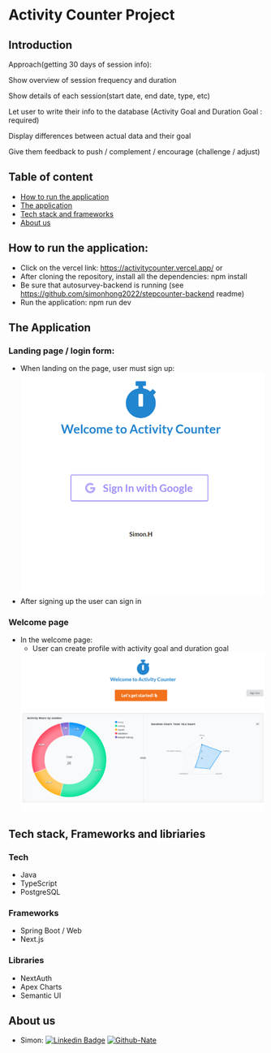 # Activity Counter Project

## Introduction 
Approach(getting 30 days of session info): 

Show overview of session frequency and duration 

Show details of each session(start date, end date, type, etc)

Let user to write their info to the database 
(Activity Goal and Duration Goal : required)

Display differences between actual data and their goal

Give them feedback to push / complement / encourage 
(challenge / adjust)

##  Table of content
- [How to run the application](#how-to-run-the-application)
- [The application](#the-application)
- [Tech stack and frameworks](#tech-stack-and-frameworks)
- [About us](#about-us)


## How to run the application:
- Click on the vercel link: https://activitycounter.vercel.app/
  or
- After cloning the repository, install all the dependencies: npm install
- Be sure that autosurvey-backend is running (see https://github.com/simonhong2022/stepcounter-backend readme)
- Run the application: npm run dev

## The Application

### Landing page / login form:
- When landing on the page, user must sign up:
  <img src="assets/login.png" width="600">
- After signing up the user can sign in

### Welcome page
- In the welcome page:
  - User can create profile with activity goal and duration goal
  <img src="assets/first.png" width="600">


## Tech stack, Frameworks and libriaries
### Tech
  - Java
  - TypeScript
  - PostgreSQL

### Frameworks
  - Spring Boot / Web
  - Next.js 

### Libraries
  - NextAuth 
  - Apex Charts 
  - Semantic UI 

## About us
  - Simon: [![Linkedin Badge](https://img.shields.io/badge/Simon-blue?style=flat&logo=Linkedin&logoColor=white)](https://www.linkedin.com/in/seongbong-hong-080293121/)
           [![Github-Nate](https://img.shields.io/badge/Simon-Github-black?style=flat&logo=github&logoColor=white)](https://github.com/simonhong2022)
  